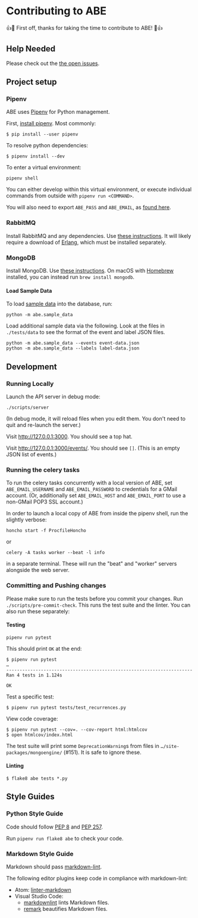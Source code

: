 # Contributing to ABE

:+1::tada: First off, thanks for taking the time to contribute to ABE! :tada::+1:

## Help Needed

Please check out the [the open issues][issues].

## Project setup

### Pipenv

ABE uses [Pipenv][pipenv] for Python management.

First, [install pipenv](http://docs.python-guide.org/en/latest/dev/virtualenvs/#installing-pipenv). Most commonly:

```shell
$ pip install --user pipenv
```

To resolve python dependencies:

```shell
$ pipenv install --dev
```

To enter a virtual environment:

```shell
pipenv shell
```

You can either develop within this virtual environment, or execute individual commands from outside with `pipenv run <COMMAND>`.

You will also need to export `ABE_PASS` and `ABE_EMAIL`, as [found here](https://docs.google.com/document/d/1CZ45xYT33sTi5xpFJF8BkEeniCRszaxcfwiBmvMdmbk/edit).

### RabbitMQ

Install RabbitMQ and any dependencies. Use [these instructions](http://www.rabbitmq.com/download.html). It will likely require a download of [Erlang](https://packages.erlang-solutions.com/erlang/), which must be installed separately.

### MongoDB

Install MongoDB. Use [these
instructions](https://docs.mongodb.com/getting-started/shell/installation/). On
macOS with [Homebrew](https://brew.sh/) installed, you can instead run `brew install mongodb`.

#### Load Sample Data

To load [sample data](../abe/sample_data.py) into the database, run:

```shell
python -m abe.sample_data
```

Load additional sample data via the following. Look at the files in
 `./tests/data` to see the format of the event and label JSON files.

```shell
python -m abe.sample_data --events event-data.json
python -m abe.sample_data --labels label-data.json
```

## Development

### Running Locally

Launch the API server in debug mode:

```shell
./scripts/server
```

(In debug mode, it will reload files when you edit them. You don't need to
quit and re-launch the server.)

Visit <http://127.0.0.1:3000>. You should see a top hat.

Visit <http://127.0.0.1:3000/events/>. You should see `[]`. (This is an empty
JSON list of events.)

### Running the celery tasks

To run the celery tasks concurrently with a local version of ABE, set
`ABE_EMAIL_USERNAME` and `ABE_EMAIL_PASSWORD` to credentials for a GMail
account. (Or, additionally set `ABE_EMAIL_HOST` and `ABE_EMAIL_PORT` to use
a non-GMail POP3 SSL account.)

In order to launch a local copy of ABE from inside the pipenv shell, run the slightly verbose:

```shell
honcho start -f ProcfileHoncho
```

or

```shell
celery -A tasks worker --beat -l info
```

in a separate terminal. These will run the "beat" and "worker" servers alongside the web server.

### Committing and Pushing changes

Please make sure to run the tests before you commit your changes. Run
`./scripts/pre-commit-check`. This runs the test suite and the linter. You can
also run these separately:

#### Testing

`pipenv run pytest`

This should print `OK` at the end:

```shell
$ pipenv run pytest
…
----------------------------------------------------------------------
Ran 4 tests in 1.124s

OK
```

Test a specific test:

```shell
$ pipenv run pytest tests/test_recurrences.py
```

View code coverage:

```shell
$ pipenv run pytest --cov=. --cov-report html:htmlcov
$ open htmlcov/index.html
```

The test suite will print some `DeprecationWarning`s from files in `…/site-packages/mongoengine/` (#151). It is safe to ignore these.

#### Linting

```shell
$ flake8 abe tests *.py
```

[issues]: https://github.com/olin-build/ABE/issues

## Style Guides

### Python Style Guide

Code should follow [PEP 8](https://www.python.org/dev/peps/pep-0008/) and [PEP
257](https://www.python.org/dev/peps/pep-0257/).

Run `pipenv run flake8 abe` to check your code.

### Markdown Style Guide

Markdown should pass [markdown-lint](https://github.com/remarkjs/remark-lint).

The following editor plugins keep code in compliance with markdown-lint:

* Atom: [linter-markdown](https://atom.io/packages/linter-markdown)
* Visual Studio Code:
  * [markdownlint](https://marketplace.visualstudio.com/items?itemName=DavidAnson.vscode-markdownlint)
    lints Markdown files.
  * [remark](https://marketplace.visualstudio.com/items?itemName=mrmlnc.vscode-remark)
    beautifies Markdown files.

[issues]: https://github.com/olin-build/ABE/issues
[pipenv]: https://docs.pipenv.org/
